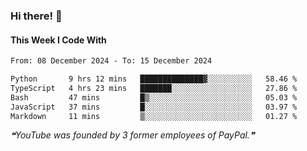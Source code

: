 ### Hi there! 👋

#### This Week I Code With
<!--START_SECTION:waka-->

```txt
From: 08 December 2024 - To: 15 December 2024

Python       9 hrs 12 mins   ██████████████▓░░░░░░░░░░   58.46 %
TypeScript   4 hrs 23 mins   ███████░░░░░░░░░░░░░░░░░░   27.86 %
Bash         47 mins         █▒░░░░░░░░░░░░░░░░░░░░░░░   05.03 %
JavaScript   37 mins         █░░░░░░░░░░░░░░░░░░░░░░░░   03.97 %
Markdown     11 mins         ▒░░░░░░░░░░░░░░░░░░░░░░░░   01.27 %
```

<!--END_SECTION:waka-->

<!--STARTS_HERE_QUOTE_README-->
<i>❝YouTube was founded by 3 former employees of PayPal.❞</i>
<!--ENDS_HERE_QUOTE_README-->
